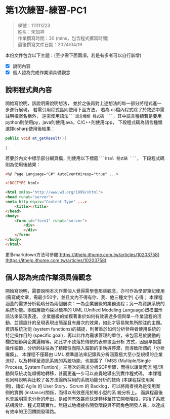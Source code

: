 # 第1次練習-練習-PC1
>
>學號：111111223
><br />
>姓名：宋加祥
><br />
>作業撰寫時間：30 (mins，包含程式撰寫時間)
><br />
>最後撰寫文件日期：2024/04/19
>

本份文件包含以下主題：(至少需下面兩項，若是有多者可以自行新增)
- [x] 說明內容
- [x] 個人認為完成作業須具備觀念

## 說明程式與內容

開始寫說明，該說明需說明想法，
並於之後再對上述想法的每一部分將程式進一步進行展現，
若需引用程式區則使用下面方法，
若為.cs檔內程式除了於敘述中需註明檔案名稱外，
還需使用語法` ```語言種類 程式碼 ``` `，其中語言種類若是要用python則使用py，java則使用java，C/C++則使用cpp，
下段程式碼為語言種類選擇csharp使用後結果：

```csharp
public void mt_getResult(){
    ...
}
```

若要於內文中標示部分網頁檔，則使用以下標籤` ```html 程式碼 ``` `，
下段程式碼則為使用後結果：

```html
<%@ Page Language="C#" AutoEventWireup="true" ...>

<!DOCTYPE html>

<html xmlns="http://www.w3.org/1999/xhtml">
<head runat="server">
<meta http-equiv="Content-Type" ...>
    <title></title>
</head>
<body>
    <form id="form1" runat="server">
        <div>
        </div>
    </form>
</body>
</html>
```
更多markdown方法可參閱[https://ithelp.ithome.com.tw/articles/10203758](https://ithelp.ithome.com.tw/articles/10203758)

## 個人認為完成作業須具備觀念

開始寫說明，需要說明本次作業個人覺得需學會那些觀念，亦可作為學習筆記使用 (需寫成文章，需最少50字，並且文內不得有你、我、他三種文字)
心得；
本課程涵蓋的需求分析範疇分為兩個層次：一為企業層級的業務流程；另一為資訊系統的系統功能。兩個層級均採以標準的 UML (Unified Modeling Language)塑模圖示語法來呈現表達。
企業層級的塑模著重於如何有效表達多個與單一作業流程的活動，並讓設計的呈現表現出簡潔且有層次的效果，如此才容易聚焦所關注的主題。
資訊系統功能 (system functions)的捕捉，則著重於如何分析參與者使用系統的特定操作目的 (specific goal)，再以此作為需求管理的單位，來包容易於變動的欄位細節與企業邏輯等。如此才不致落於傳統的表單畫面分析
方式，因過早揭露操作細節，分析師往往為了精確性而陷入細節的爭執與停滯，而導致所謂的「分析癱瘓」。
本課程不僅藉由 UML 標準語法來記錄與分析涵蓋極大至小型規模的企業流程，以及轉移至資訊系統的系統功能，也揭露了「MSS (Multiple/Single Process, System Funtion)」三層次的需求分析SOP步驟，而得以讓業務流
程/活動與系統功能順暢地轉移，甚而更進一步可以直覺地導出到實作程式碼。
本課程也同時說明與比較了各方法論所採用的系統功能分析的技術 (本課程採使用案例)，諸如 Agile 的 User Story、Scrum 的 Backlog，可以將兩者視為是使用案例的實例 (instance)關係，而得以有效應用於較小型的系
統分析上。
而課程最後也會說明需求分析的產出，是如何有效甚而快速轉移至其它開發階段，包括了系統結構設計、程式寫碼實作。無縫式地橋接各開發階段與不同角色開發人員，以達成有效率的正回饋開發環路。